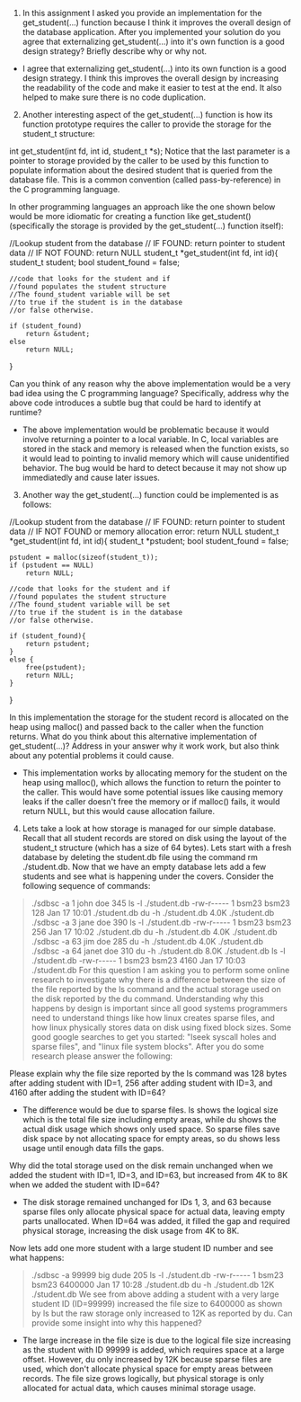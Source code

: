 1. In this assignment I asked you provide an implementation for the get_student(...) function because I think it improves the overall design of the database application. After you implemented your solution do you agree that externalizing get_student(...) into it's own function is a good design strategy? Briefly describe why or why not.

- I agree that externalizing get_student(...) into its own function is a good design strategy. I think this improves the overall design by increasing the readability of the code and make it easier to test at the end. It also helped to make sure there is no code duplication.

2. Another interesting aspect of the get_student(...) function is how its function prototype requires the caller to provide the storage for the student_t structure:

int get_student(int fd, int id, student_t *s);
Notice that the last parameter is a pointer to storage provided by the caller to be used by this function to populate information about the desired student that is queried from the database file. This is a common convention (called pass-by-reference) in the C programming language.

In other programming languages an approach like the one shown below would be more idiomatic for creating a function like get_student() (specifically the storage is provided by the get_student(...) function itself):

//Lookup student from the database
// IF FOUND: return pointer to student data
// IF NOT FOUND: return NULL
student_t *get_student(int fd, int id){
    student_t student;
    bool student_found = false;
    
    //code that looks for the student and if
    //found populates the student structure
    //The found_student variable will be set
    //to true if the student is in the database
    //or false otherwise.

    if (student_found)
        return &student;
    else
        return NULL;
}

Can you think of any reason why the above implementation would be a very bad idea using the C programming language? Specifically, address why the above code introduces a subtle bug that could be hard to identify at runtime? 

- The above implementation would be problematic because it would involve returning a pointer to a local variable. In C, local variables are stored in the stack and memory is released when the function exists, so it would lead to pointing to invalid memory which will cause unidentified behavior. The bug would be hard to detect because it may not show up immediatedly and cause later issues.

3. Another way the get_student(...) function could be implemented is as follows:

//Lookup student from the database
// IF FOUND: return pointer to student data
// IF NOT FOUND or memory allocation error: return NULL
student_t *get_student(int fd, int id){
    student_t *pstudent;
    bool student_found = false;

    pstudent = malloc(sizeof(student_t));
    if (pstudent == NULL)
        return NULL;
    
    //code that looks for the student and if
    //found populates the student structure
    //The found_student variable will be set
    //to true if the student is in the database
    //or false otherwise.

    if (student_found){
        return pstudent;
    }
    else {
        free(pstudent);
        return NULL;
    }
}

In this implementation the storage for the student record is allocated on the heap using malloc() and passed back to the caller when the function returns. What do you think about this alternative implementation of get_student(...)? Address in your answer why it work work, but also think about any potential problems it could cause.

- This implementation works by allocating memory for the student on the heap using malloc(), which allows the function to return the pointer to the caller. This would have some potential issues like causing memory leaks if the caller doesn't free the memory or if malloc() fails, it would return NULL, but this would cause allocation failure.

4. Lets take a look at how storage is managed for our simple database. Recall that all student records are stored on disk using the layout of the student_t structure (which has a size of 64 bytes). Lets start with a fresh database by deleting the student.db file using the command rm ./student.db. Now that we have an empty database lets add a few students and see what is happening under the covers. Consider the following sequence of commands:

> ./sdbsc -a 1 john doe 345
> ls -l ./student.db
    -rw-r----- 1 bsm23 bsm23 128 Jan 17 10:01 ./student.db
> du -h ./student.db
    4.0K    ./student.db
> ./sdbsc -a 3 jane doe 390
> ls -l ./student.db
    -rw-r----- 1 bsm23 bsm23 256 Jan 17 10:02 ./student.db
> du -h ./student.db
    4.0K    ./student.db
> ./sdbsc -a 63 jim doe 285 
> du -h ./student.db
    4.0K    ./student.db
> ./sdbsc -a 64 janet doe 310
> du -h ./student.db
    8.0K    ./student.db
> ls -l ./student.db
    -rw-r----- 1 bsm23 bsm23 4160 Jan 17 10:03 ./student.db
For this question I am asking you to perform some online research to investigate why there is a difference between the size of the file reported by the ls command and the actual storage used on the disk reported by the du command. Understanding why this happens by design is important since all good systems programmers need to understand things like how linux creates sparse files, and how linux physically stores data on disk using fixed block sizes. Some good google searches to get you started: "lseek syscall holes and sparse files", and "linux file system blocks". After you do some research please answer the following:

Please explain why the file size reported by the ls command was 128 bytes after adding student with ID=1, 256 after adding student with ID=3, and 4160 after adding the student with ID=64?

- The difference would be due to sparse files. ls shows the logical size which is the total file size including empty areas, while du shows the actual disk usage which shows only used space. So sparse files save disk space by not allocating space for empty areas, so du shows less usage until enough data fills the gaps.

Why did the total storage used on the disk remain unchanged when we added the student with ID=1, ID=3, and ID=63, but increased from 4K to 8K when we added the student with ID=64?

- The disk storage remained unchanged for IDs 1, 3, and 63 because sparse files only allocate physical space for actual data, leaving empty parts unallocated. When ID=64 was added, it filled the gap and required physical storage, increasing the disk usage from 4K to 8K.

Now lets add one more student with a large student ID number and see what happens:

> ./sdbsc -a 99999 big dude 205 
> ls -l ./student.db
-rw-r----- 1 bsm23 bsm23 6400000 Jan 17 10:28 ./student.db
> du -h ./student.db
12K     ./student.db
We see from above adding a student with a very large student ID (ID=99999) increased the file size to 6400000 as shown by ls but the raw storage only increased to 12K as reported by du. Can provide some insight into why this happened?

- The large increase in the file size is due to the logical file size increasing as the student with ID 99999 is added, which requires space at a large offset. However, du only increased by 12K because sparse files are used, which don't allocate physical space for empty areas between records. The file size grows logically, but physical storage is only allocated for actual data, which causes minimal storage usage.
